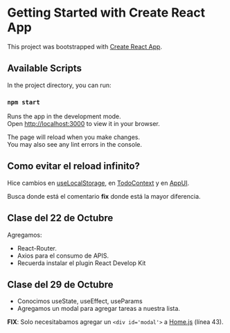 # Getting Started with Create React App

This project was bootstrapped with [Create React App](https://github.com/facebook/create-react-app).

## Available Scripts

In the project directory, you can run:

### `npm start`

Runs the app in the development mode.\
Open [http://localhost:3000](http://localhost:3000) to view it in your browser.

The page will reload when you make changes.\
You may also see any lint errors in the console.

## Como evitar el reload infinito?

Hice cambios en [useLocalStorage](./src/components/useLocalStorage.js), en [TodoContext](./src/components/TodoContext.js) y en [AppUI](./src/components/AppUI.js).

Busca donde está el comentario **fix** donde está la mayor diferencia.

## Clase del 22 de Octubre

Agregamos:

- React-Router.
- Axios para el consumo de APIS.
- Recuerda instalar el plugin React Develop Kit

## Clase del 29 de Octubre

- Conocimos useState, useEffect, useParams
- Agregamos un modal para agregar tareas a nuestra lista.

**FIX**: Solo necesitabamos agregar un `<div id='modal'>` a [Home.js](./src/components/Home.js) (línea 43).
